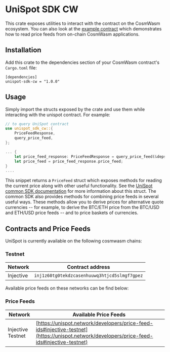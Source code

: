 # UniSpot SDK CW

This crate exposes utilities to interact with the contract on the CosmWasm ecosystem.
You can also look at the [example contract](../examples/cw-contract/) which demonstrates how to read price feeds from on-chain CosmWasm applications.

## Installation

Add this crate to the dependencies section of your CosmWasm contract's `Cargo.toml` file:

```
[dependencies]
unispot-sdk-cw = "1.0.0"
```

## Usage

Simply import the structs exposed by the crate and use them while interacting with the unispot contract. For example:

```rust
// to query UniSpot contract
use unispot_sdk_cw::{
    PriceFeedResponse,
    query_price_feed,
};

... {
    let price_feed_response: PriceFeedResponse = query_price_feed(&deps.querier, state.unispot_contract_addr, state.price_feed_id)?;
    let price_feed = price_feed_response.price_feed;
}
....
```

This snippet returns a `PriceFeed` struct which exposes methods for reading the current price along with other useful functionality.
See the [UniSpot common SDK documentation](https://github.com/unispot-network/unispot-sdk-rs/tree/main/unispot-sdk#unispot-network-common-rust-sdk) for more information
about this struct.
The common SDK also provides methods for combining price feeds in several useful ways.
These methods allow you to derive prices for alternative quote currencies -- for example, to derive the BTC/ETH price from
the BTC/USD and ETH/USD price feeds -- and to price baskets of currencies.

## Contracts and Price Feeds

UniSpot is currently available on the following cosmwasm chains:

### Testnet

| Network   | Contract address                             |
| --------- | -------------------------------------------- |
| Injective | `inj1z60tg0tekdzcasenhuuwq3htjcd5slmgf7gpez` |

Available price feeds on these networks can be find below:

### Price Feeds

| Network           | Available Price Feeds                                                                                                                |
| ----------------- | ------------------------------------------------------------------------------------------------------------------------------------ |
| Injective Testnet | [https://unispot.network/developers/price-feed-ids#injective-testnet](https://unispot.network/developers/price-feed-ids#injective-testnet) |
